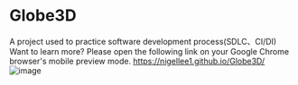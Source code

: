 # Globe3D
A project used to practice software development process(SDLC、CI/DI)
Want to learn more? Please open the following link on your Google Chrome browser's mobile preview mode.
https://nigellee1.github.io/Globe3D/
![image](https://github.com/NigelLee1/Globe3D/assets/123418646/5d242f2f-43d7-46c1-81d1-3acf948b9869)
